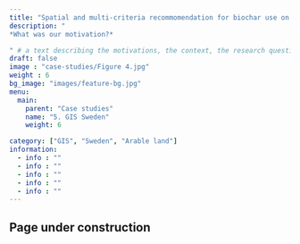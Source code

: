 ```yaml
---
title: "Spatial and multi-criteria recommomendation for biochar use on arable land in Sweden"
description: "
*What was our motivation?*

" # a text describing the motivations, the context, the research questions, attratively
draft: false
image : "case-studies/Figure 4.jpg"
weight : 6
bg_image: "images/feature-bg.jpg"
menu:
  main:
    parent: "Case studies"
    name: "5. GIS Sweden"
    weight: 6

category: ["GIS", "Sweden", "Arable land"]
information:
  - info : ""
  - info : ""
  - info : ""
  - info : ""
  - info : ""
---
```


## Page under construction 



